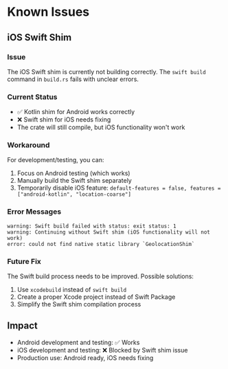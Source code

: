 # Known Issues

## iOS Swift Shim

### Issue
The iOS Swift shim is currently not building correctly. The `swift build` command in `build.rs` fails with unclear errors.

### Current Status
- ✅ Kotlin shim for Android works correctly
- ❌ Swift shim for iOS needs fixing
- The crate will still compile, but iOS functionality won't work

### Workaround
For development/testing, you can:
1. Focus on Android testing (which works)
2. Manually build the Swift shim separately
3. Temporarily disable iOS feature: `default-features = false, features = ["android-kotlin", "location-coarse"]`

### Error Messages
```
warning: Swift build failed with status: exit status: 1
warning: Continuing without Swift shim (iOS functionality will not work)
error: could not find native static library `GeolocationShim`
```

### Future Fix
The Swift build process needs to be improved. Possible solutions:
1. Use `xcodebuild` instead of `swift build`
2. Create a proper Xcode project instead of Swift Package
3. Simplify the Swift shim compilation process

## Impact
- Android development and testing: ✅ Works
- iOS development and testing: ❌ Blocked by Swift shim issue
- Production use: Android ready, iOS needs fixing

